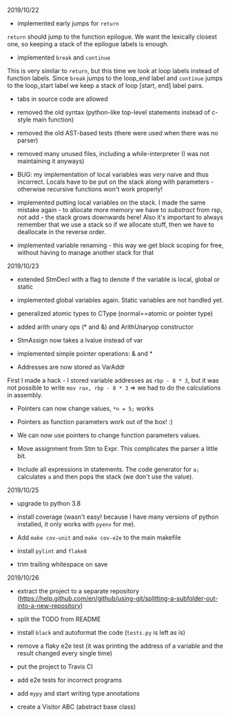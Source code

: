 2019/10/22

* implemented early jumps for `return`

`return` should jump to the function epilogue. We want the lexically closest one,
so keeping a stack of the epilogue labels is enough.

* implemented `break` and `continue`

This is very similar to `return`, but this time we look at loop labels instead of function labels.
Since `break` jumps to the loop_end label and `continue` jumps to the loop_start label we keep
a stack of loop [start, end] label pairs.

* tabs in source code are allowed

* removed the old syntax (python-like top-level statements instead of c-style main function)

* removed the old AST-based tests (there were used when there was no parser)

* removed many unused files, including a while-interpreter (I was not maintaining it anyways)

* BUG: my implementation of local variables was *very* naive and thus incorrect. Locals have to be put on the stack along with parameters - otherwise recursive functions won't work properly!

* implemented putting local variables on the stack.
I made the same mistake again - to allocate more memory we have to *substract* from rsp, not add - the stack grows downwards here!
Also it's important to always remember that we use a stack so if we allocate stuff, then we have to deallocate in the reverse order.

* implemented variable renaming - this way we get block scoping for free, without having to manage another stack for that

2019/10/23

* extended StmDecl with a flag to denote if the variable is local, global or static

* implemented global variables again. Static variables are not handled yet.

* generalized atomic types to CType (normal==atomic or pointer type)

* added arith unary ops (* and &) and ArithUnaryop constructor

* StmAssign now takes a lvalue instead of var

* implemented simple pointer operations: & and *

* Addresses are now stored as VarAddr

First I made a hack - I stored variable addresses as `rbp - 8 * 3`, but it was not possible to write
`mov rax, rbp - 8 * 3` => we had to do the calculations in assembly.

* Pointers can now change values, `*n = 5;` works

* Pointers as function parameters work out of the box! :)

* We can now use pointers to change function parameters values.

* Move assignment from Stm to Expr. This complicates the parser a little bit.

* Include all expressions in statements. The code generator for `a;`
calculates `a` and then pops the stack (we don't use the value).

2019/10/25

* upgrade to python 3.8

* install coverage (wasn't easy! because I have many versions of python installed, it only works with `pyenv` for me).
* Add `make cov-unit` and `make cov-e2e` to the main makefile

* install `pylint` and `flake8`
- trim trailing whitespace on save

2019/10/26

* extract the project to a separate repository (https://help.github.com/en/github/using-git/splitting-a-subfolder-out-into-a-new-repository)

* split the TODO from README

* install `black` and autoformat the code (`tests.py` is left as is)

* remove a flaky e2e test (it was printing the address of a variable and the result changed every single time)

* put the project to Travis CI

* add e2e tests for incorrect programs

* add `mypy` and start writing type annotations

* create a Visitor ABC (abstract base class)
